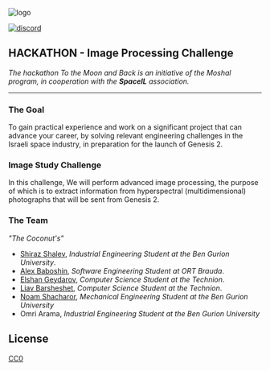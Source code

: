 ![logo]

[![discord]](https://discord.gg/w8cYq5R6)

## HACKATHON - Image Processing Challenge
_The hackathon To the Moon and Back is an initiative of the Moshal program,
in cooperation with the **SpaceIL** association._


---
### The Goal

To gain practical experience and work on a significant project that can advance your career, by solving relevant engineering challenges in the Israeli space industry, in preparation for the launch of Genesis 2.

### Image Study Challenge

In this challenge, We will perform advanced image processing, the purpose of which is to extract information from hyperspectral (multidimensional) photographs that will be sent from Genesis 2.

### The Team

_"The Coconut's"_

- [Shiraz Shalev](https://github.com/shirazshalev), _Industrial Engineering Student at the Ben Gurion University_.
- [Alex Baboshin](https://github.com/AxFISR), _Software Engineering Student at ORT Brauda_.
- [Elshan Geydarov](https://github.com/TTuT6yJI), _Computer Science Student at the Technion_.
- [Liav Barsheshet](https://github.com/liavbarsheshet), _Computer Science Student at the Technion_.
- [Noam Shacharor](https://github.com/noamshac), _Mechanical Engineering Student at the Ben Gurion University_
- Omri Arama, _Industrial Engineering Student at the Ben Gurion University_

## License

[CC0](LICENSE)

[discord]: https://img.shields.io/discord/1037417733563875359?label=Discord%20Server&logo=Discord&logoColor=%235662F6&style=social
[logo]: https://lh3.googleusercontent.com/pjvwaoK3NDsIKPDY_4fgtZ34VpJGpjINNcMfirRGi0-IoPeNLcbN-wFm2SVkCJTy7l32br7VjW9MF8XarIQmMaOXisLKk7udZsoy00YYHaWn1APDix2982gHoXx8NIHoY4tzJveCqw=w2400